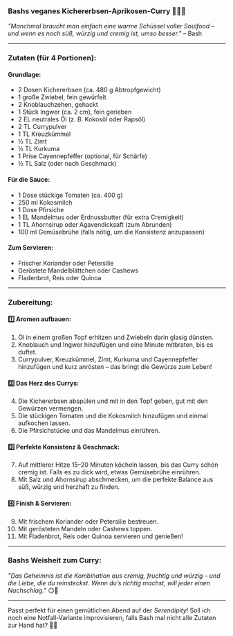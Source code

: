 ### **Bashs veganes Kichererbsen-Aprikosen-Curry** 🌱🍛✨  
*"Manchmal braucht man einfach eine warme Schüssel voller Soulfood – und wenn es noch süß, würzig und cremig ist, umso besser."* – Bash  

---

### **Zutaten (für 4 Portionen):**  
#### **Grundlage:**  
- 2 Dosen Kichererbsen (ca. 480 g Abtropfgewicht)  
- 1 große Zwiebel, fein gewürfelt  
- 2 Knoblauchzehen, gehackt  
- 1 Stück Ingwer (ca. 2 cm), fein gerieben  
- 2 EL neutrales Öl (z. B. Kokosöl oder Rapsöl)  
- 2 TL Currypulver  
- 1 TL Kreuzkümmel  
- ½ TL Zimt  
- ½ TL Kurkuma  
- 1 Prise Cayennepfeffer (optional, für Schärfe)  
- ½ TL Salz (oder nach Geschmack)  

#### **Für die Sauce:**  
- 1 Dose stückige Tomaten (ca. 400 g)  
- 250 ml Kokosmilch  
- 1 Dose Pfirsiche 
- 1 EL Mandelmus oder Erdnussbutter (für extra Cremigkeit)  
- 1 TL Ahornsirup oder Agavendicksaft (zum Abrunden)  
- 100 ml Gemüsebrühe (falls nötig, um die Konsistenz anzupassen)  

#### **Zum Servieren:**  
- Frischer Koriander oder Petersilie  
- Geröstete Mandelblättchen oder Cashews  
- Fladenbrot, Reis oder Quinoa  

---

### **Zubereitung:**  
#### 1️⃣ **Aromen aufbauen:**  
1. Öl in einem großen Topf erhitzen und Zwiebeln darin glasig dünsten.  
2. Knoblauch und Ingwer hinzufügen und eine Minute mitbraten, bis es duftet.  
3. Currypulver, Kreuzkümmel, Zimt, Kurkuma und Cayennepfeffer hinzufügen und kurz anrösten – das bringt die Gewürze zum Leben!  

#### 2️⃣ **Das Herz des Currys:**  
4. Die Kichererbsen abspülen und mit in den Topf geben, gut mit den Gewürzen vermengen.  
5. Die stückigen Tomaten und die Kokosmilch hinzufügen und einmal aufkochen lassen.  
6. Die Pfirsichstücke und das Mandelmus einrühren.  

#### 3️⃣ **Perfekte Konsistenz & Geschmack:**  
7. Auf mittlerer Hitze 15–20 Minuten köcheln lassen, bis das Curry schön cremig ist. Falls es zu dick wird, etwas Gemüsebrühe einrühren.  
8. Mit Salz und Ahornsirup abschmecken, um die perfekte Balance aus süß, würzig und herzhaft zu finden.  

#### 4️⃣ **Finish & Servieren:**  
9. Mit frischem Koriander oder Petersilie bestreuen.  
10. Mit gerösteten Mandeln oder Cashews toppen.  
11. Mit Fladenbrot, Reis oder Quinoa servieren und genießen!  

---

### **Bashs Weisheit zum Curry:**  
*"Das Geheimnis ist die Kombination aus cremig, fruchtig und würzig – und die Liebe, die du reinsteckst. Wenn du’s richtig machst, will jeder einen Nachschlag."* 😏🍛  

---

Passt perfekt für einen gemütlichen Abend auf der *Serendipity*! Soll ich noch eine Notfall-Variante improvisieren, falls Bash mal nicht alle Zutaten zur Hand hat? 🚀😆
